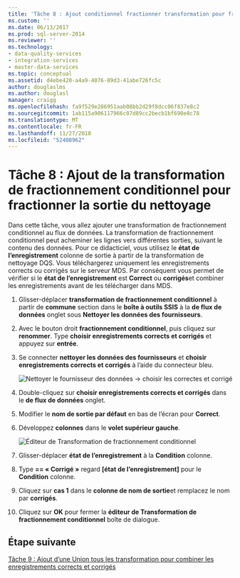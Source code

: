 ```yaml
---
title: 'Tâche 8 : Ajout conditionnel fractionner transformation pour fractionner la sortie de nettoyage | Microsoft Docs'
ms.custom: ''
ms.date: 06/13/2017
ms.prod: sql-server-2014
ms.reviewer: ''
ms.technology:
- data-quality-services
- integration-services
- master-data-services
ms.topic: conceptual
ms.assetid: d4ebe420-a4a9-4076-89d3-41abe726fc5c
author: douglaslms
ms.author: douglasl
manager: craigg
ms.openlocfilehash: fa9f529e286951aab08bb2d29f8dcc06f837e8c2
ms.sourcegitcommit: 1ab115a906117966c07d89cc2becb1bf690e8c78
ms.translationtype: MT
ms.contentlocale: fr-FR
ms.lasthandoff: 11/27/2018
ms.locfileid: "52408962"
---
```

# <a name="task-8-adding-conditional-split-transform-to-split-cleansing-output"></a>Tâche 8 : Ajout de la transformation de fractionnement conditionnel pour fractionner la sortie du nettoyage
  Dans cette tâche, vous allez ajouter une transformation de fractionnement conditionnel au flux de données. La transformation de fractionnement conditionnel peut acheminer les lignes vers différentes sorties, suivant le contenu des données. Pour ce didacticiel, vous utilisez le **état de l’enregistrement** colonne de sortie à partir de la transformation de nettoyage DQS. Vous téléchargerez uniquement les enregistrements corrects ou corrigés sur le serveur MDS. Par conséquent vous permet de vérifier si le **état de l’enregistrement** est **Correct** ou **corrigés**et combiner les enregistrements avant de les télécharger dans MDS.  
  
1.  Glisser-déplacer **transformation de fractionnement conditionnel** à partir de **commune** section dans le **boîte à outils SSIS** à la **de flux de données** onglet sous **Nettoyer les données des fournisseurs**.  
  
2.  Avec le bouton droit **fractionnement conditionnel**, puis cliquez sur **renommer**. Type **choisir enregistrements corrects et corrigés** et appuyez sur **entrée**.  
  
3.  Se connecter **nettoyer les données des fournisseurs** et **choisir enregistrements corrects et corrigés** à l’aide du connecteur bleu.  
  
     ![Nettoyer le fournisseur des données -> choisir les correctes et corrigé](../../2014/tutorials/media/et-addingcsttosplitcleansingoutput-01.jpg "nettoyer le fournisseur des données -> choisir les correctes et corrigée")  
  
4.  Double-cliquez sur **choisir enregistrements corrects et corrigés** dans le **de flux de données** onglet.  
  
5.  Modifier le **nom de sortie par défaut** en bas de l’écran pour **Correct**.  
  
6.  Développez **colonnes** dans le **volet supérieur gauche**.  
  
     ![Éditeur de Transformation de fractionnement conditionnel](../../2014/tutorials/media/et-addingcsttosplitcleansingoutput-02.jpg "éditeur de Transformation de fractionnement conditionnel")  
  
7.  Glisser-déplacer **état de l’enregistrement** à la **Condition** colonne.  
  
8.  Type **== « Corrigé »** regard **[état de l’enregistrement]** pour le **Condition** colonne.  
  
9. Cliquez sur **cas 1** dans le **colonne de nom de sortie**et remplacez le nom par **corrigés**.  
  
10. Cliquez sur **OK** pour fermer la **éditeur de Transformation de fractionnement conditionnel** boîte de dialogue.  
  
## <a name="next-step"></a>Étape suivante  
 [Tâche 9 : Ajout d’une Union tous les transformation pour combiner les enregistrements corrects et corrigés](../../2014/tutorials/task-9-adding-union-all-transform-to-combine-correct-and-corrected-records.md)  
  
  
